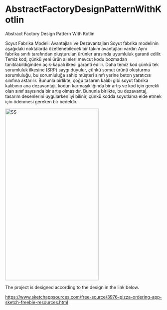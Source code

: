 # AbstractFactoryDesignPatternWithKotlin
Abstract Factory Design Pattern With Kotlin

Soyut Fabrika Modeli: Avantajları ve Dezavantajları
Soyut fabrika modelinin aşağıdaki noktalarda özetlenebilecek bir takım avantajları vardır:
Aynı fabrika sınıfı tarafından oluşturulan ürünler arasında uyumluluk garanti edilir.
Temiz kod, çünkü yeni ürün aileleri mevcut kodu bozmadan tanıtılabildiğinden açık-kapalı ilkesi garanti edilir.
Daha temiz kod çünkü tek sorumluluk ilkesine (SRP) saygı duyulur, çünkü somut ürünü oluşturma sorumluluğu, bu sorumluluğa sahip müşteri sınıfı yerine beton yaratıcısı sınıfına aktarılır.
Bununla birlikte, çoğu tasarım kalıbı gibi soyut fabrika kalıbının ana dezavantajı, kodun karmaşıklığında bir artış ve kod için gerekli olan sınıf sayısında bir artış olmasıdır. Bununla birlikte, bu dezavantaj, tasarım desenlerini uygularken iyi bilinir, çünkü kodda soyutlama elde etmek için ödenmesi gereken bir bedeldir.

<img src="https://github.com/harunkor/AbstractFactoryDesignPatternWithKotlin/blob/master/app/device-2022-01-01-234127.gif?raw=true" alt="SS" width="300" height="550">


The project is designed according to the design in the link below.

https://www.sketchappsources.com/free-source/3976-pizza-ordering-app-sketch-freebie-resources.html



